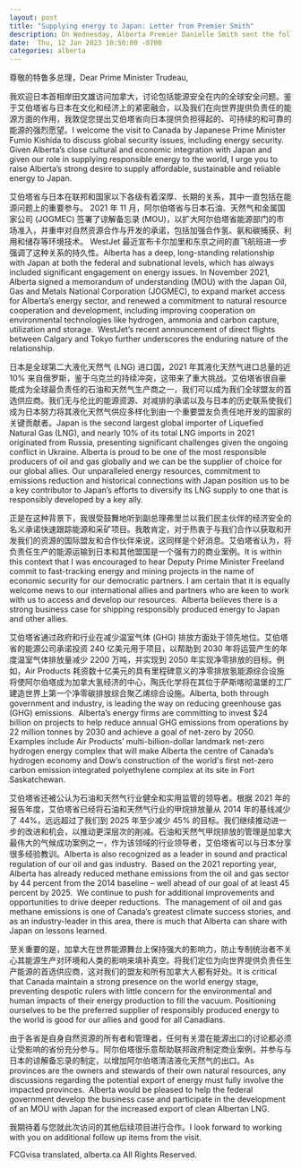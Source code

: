 ```yaml
---
layout: post
title: "Supplying energy to Japan: Letter from Premier Smith"
description: On Wednesday, Alberta Premier Danielle Smith sent the following letter to Prime Minister Justin Trudeau about supplying affordable, sustainable and reliable energy to Japan.
date:  Thu, 12 Jan 2023 10:50:00 -0700
categories: alberta
---
```


尊敬的特鲁多总理，Dear Prime Minister Trudeau,

我欢迎日本首相岸田文雄访问加拿大，讨论包括能源安全在内的全球安全问题。鉴于艾伯塔省与日本在文化和经济上的紧密融合，以及我们在向世界提供负责任的能源方面的作用，我敦促您提出艾伯塔省向日本提供负担得起的、可持续的和可靠的能源的强烈愿望。I welcome the visit to Canada by Japanese Prime Minister Fumio Kishida to discuss global security issues, including energy security. Given Alberta’s close cultural and economic integration with Japan and given our role in supplying responsible energy to the world, I urge you to raise Alberta’s strong desire to supply affordable, sustainable and reliable energy to Japan.

艾伯塔省与日本在联邦和国家以下各级有着深厚、长期的关系，其中一直包括在能源问题上的重要参与。 2021 年 11 月，阿尔伯塔省与日本石油、天然气和金属国家公司 (JOGMEC) 签署了谅解备忘录 (MOU)，以扩大阿尔伯塔省能源部门的市场准入，并重申对自然资源合作与开发的承诺，包括加强合作氢、氨和碳捕获、利用和储存等环境技术。 WestJet 最近宣布卡尔加里和东京之间的直飞航班进一步强调了这种关系的持久性。Alberta has a deep, long-standing relationship with Japan at both the federal and subnational levels, which has always included significant engagement on energy issues. In November 2021, Alberta signed a memorandum of understanding (MOU) with the Japan Oil, Gas and Metals National Corporation (JOGMEC), to expand market access for Alberta’s energy sector, and renewed a commitment to natural resource cooperation and development, including improving cooperation on environmental technologies like hydrogen, ammonia and carbon capture, utilization and storage.  WestJet’s recent announcement of direct flights between Calgary and Tokyo further underscores the enduring nature of the relationship.

日本是全球第二大液化天然气 (LNG) 进口国，2021 年其液化天然气进口总量的近 10% 来自俄罗斯，鉴于乌克兰的持续冲突，这带来了重大挑战。艾伯塔省很自豪能成为全球最负责任的石油和天然气生产商之一，我们可以成为我们全球盟友的首选供应商。我们无与伦比的能源资源、对减排的承诺以及与日本的历史联系使我们成为日本努力将其液化天然气供应多样化到由一个重要盟友负责任地开发的国家的关键贡献者。Japan is the second largest global importer of Liquefied Natural Gas (LNG), and nearly 10% of its total LNG imports in 2021 originated from Russia, presenting significant challenges given the ongoing conflict in Ukraine. Alberta is proud to be one of the most responsible producers of oil and gas globally and we can be the supplier of choice for our global allies. Our unparalleled energy resources, commitment to emissions reduction and historical connections with Japan position us to be a key contributor to Japan’s efforts to diversify its LNG supply to one that is responsibly developed by a key ally.

正是在这种背景下，我很受鼓舞地听到副总理弗里兰以我们民主伙伴的经济安全的名义承诺快速跟踪能源和采矿项目。我敢肯定，对于热衷于与我们合作以获取和开发我们的资源的国际盟友和合作伙伴来说，这同样是个好消息。艾伯塔省认为，将负责任生产的能源运输到日本和其他盟国是一个强有力的商业案例。It is within this context that I was encouraged to hear Deputy Prime Minister Freeland commit to fast-tracking energy and mining projects in the name of economic security for our democratic partners. I am certain that it is equally welcome news to our international allies and partners who are keen to work with us to access and develop our resources.  Alberta believes there is a strong business case for shipping responsibly produced energy to Japan and other allies.

艾伯塔省通过政府和行业在减少温室气体 (GHG) 排放方面处于领先地位。艾伯塔省的能源公司承诺投资 240 亿美元用于项目，以帮助到 2030 年将运营产生的年度温室气体排放量减少 2200 万吨，并实现到 2050 年实现净零排放的目标。例如，Air Products 耗资数十亿美元的具有里程碑意义的净零排放氢能源综合设施将使阿尔伯塔成为加拿大氢经济的中心，陶氏化学将在其位于萨斯喀彻温堡的工厂建造世界上第一个净零碳排放综合聚乙烯综合设施。Alberta, both through government and industry, is leading the way on reducing greenhouse gas (GHG) emissions.  Alberta’s energy firms are committing to invest $24 billion on projects to help reduce annual GHG emissions from operations by 22 million tonnes by 2030 and achieve a goal of net-zero by 2050.   Examples include Air Products’ multi-billion-dollar landmark net-zero hydrogen energy complex that will make Alberta the centre of Canada’s hydrogen economy and Dow’s construction of the world's first net-zero carbon emission integrated polyethylene complex at its site in Fort Saskatchewan.

艾伯塔省还被公认为石油和天然气行业健全和实用监管的领导者。根据 2021 年的报告年度，艾伯塔省已经将石油和天然气行业的甲烷排放量从 2014 年的基线减少了 44%，远远超过了我们到 2025 年至少减少 45% 的目标。我们继续推动进一步的改进和机会，以推动更深层次的削减。石油和天然气甲烷排放的管理是加拿大最伟大的气候成功案例之一，作为该领域的行业领导者，艾伯塔省可以与日本分享很多经验教训。Alberta is also recognized as a leader in sound and practical regulation of our oil and gas industry.  Based on the 2021 reporting year, Alberta has already reduced methane emissions from the oil and gas sector by 44 percent from the 2014 baseline – well ahead of our goal of at least 45 percent by 2025.  We continue to push for additional improvements and opportunities to drive deeper reductions.  The management of oil and gas methane emissions is one of Canada’s greatest climate success stories, and as an industry-leader in this area, there is much that Alberta can share with Japan on lessons learned.

至关重要的是，加拿大在世界能源舞台上保持强大的影响力，防止专制统治者不关心其能源生产对环境和人类的影响来填补真空。将我们定位为向世界提供负责任生产能源的首选供应商，这对我们的盟友和所有加拿大人都有好处。It is critical that Canada maintain a strong presence on the world energy stage, preventing despotic rulers with little concern for the environmental and human impacts of their energy production to fill the vacuum. Positioning ourselves to be the preferred supplier of responsibly produced energy to the world is good for our allies and good for all Canadians.

由于各省是自身自然资源的所有者和管理者，任何有关潜在能源出口的讨论都必须让受影响的省份充分参与。阿尔伯塔很乐意帮助联邦政府制定商业案例，并参与与日本的谅解备忘录的制定，以增加阿尔伯塔清洁液化天然气的出口。As provinces are the owners and stewards of their own natural resources, any discussions regarding the potential export of energy must fully involve the impacted provinces.  Alberta would be pleased to help the federal government develop the business case and participate in the development of an MOU with Japan for the increased export of clean Albertan LNG.

我期待着与您就此次访问的其他后续项目进行合作。I look forward to working with you on additional follow up items from the visit.

FCGvisa translated, alberta.ca All Rights Reserved.
